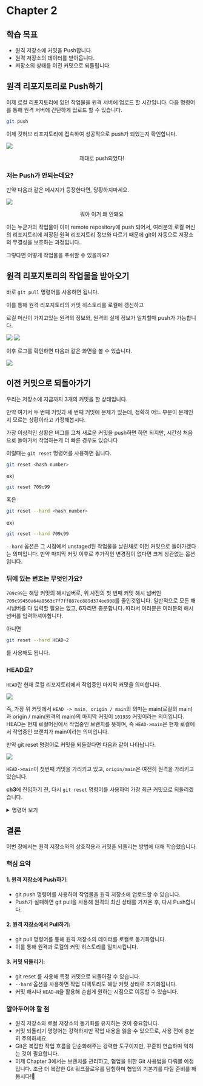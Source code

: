 # Chapter 2

## 학습 목표
- 원격 저장소에 커밋을 Push합니다.
- 원격 저장소의 데이터를 받아옵니다.
- 저장소의 상태를 이전 커밋으로 되돌립니다.

## 원격 리포지토리로 Push하기
이제 로컬 리포지토리에 있던 작업물을 원격 서버에 업로드 할 시간입니다.
다음 명령어를 통해 원격 서버에 간단하게 업로드 할 수 있습니다.
```bash
git push
```

이제 깃허브 리포지토리에 접속하여 성공적으로 push가 되었는지 확인합니다.

<img src="./ch2/git_push.png">
<p style="text-align: center">제대로 push되었다!</p>

### 저는 Push가 안되는데요?

만약 다음과 같은 메시지가 등장한다면, 당황하지마세요.

<img src="./ch2/git_push_failed.png">

<p style="text-align: center"> 뭐야 이거 왜 안돼요</p>

이는 누군가의 작업물이 이미 remote repository에 push 되어서,
여러분의 로컬 머신의 리포지토리에 저장된 원격 리포지토리 정보와 다르기 때문에
git이 자동으로 저장소의 무결성을 보호하는 과정입니다.

그렇다면 어떻게 작업물을 푸쉬할 수 있을까요?

## 원격 리포지토리의 작업물을 받아오기
바로 ```git pull``` 명령어를 사용하면 됩니다.

이를 통해 원격 리포지토리의 커밋 히스토리를 로컬에 갱신하고

로컬 머신이 가지고있는 원격의 정보와, 원격의 실제 정보가 일치할때 push가 가능합니다.

<img src="./ch2/git_pull.png">
<img src="./ch2/git_push_success.png">

이후 로그를 확인하면 다음과 같은 화면을 볼 수 있습니다.

<img src="./ch2/git_log.png">

## 이전 커밋으로 되돌아가기
우리는 저장소에 지금까지 3개의 커밋을 한 상태입니다.

만약 여기서 두 번째 커밋과 세 번째 커밋에 문제가 있는데, 정확히 어느 부분이 문제인지 모르는 상황이라고 가정해봅시다.

가장 이상적인 상황은 버그를 고쳐 새로운 커밋을 push하면 하면 되지만, 시간상 처음으로 돌아가서 작업하는게 더 빠른 경우도 있습니다

이럴때는 ```git reset``` 명령어를 사용하면 됩니다.

```bash
git reset <hash number>
```
ex)
```bash
git reset 709c99
```

혹은 
```bash
git reset --hard <hash number>
```
ex)
```bash
git reset --hard 709c99
```

```--hard``` 옵션은 그 시점에서 unstaged된 작업물을 날린채로 이전 커밋으로 돌아가겠다는 의미입니다. 만약 마지막 커밋 이후로 추가적인 변경점이 없다면 크게 상관없는 옵션입니다.


### 뒤에 있는 번호는 무엇인가요?
```709c99```는 해당 커밋의 해시넘버로, 위 사진의 첫 번째 커밋 해시 넘버인 ```709c99450a64a8563c7f7ff887ec889d374ee908```를 줄인것입니다. 일반적으로 모든 해시넘버를 다 입력할 필요는 없고, 6자리면 충분합니다. 따라서 여러분은 여러분의 해시넘버를 입력하셔야합니다.

아니면 
```bash
git reset --hard HEAD~2
```
를 사용해도 됩니다.

### HEAD요?
```HEAD```란 현재 로컬 리포지토리에서 작업중인 마지막 커밋을 의미합니다.

<img src="./ch2/git_head.png">

즉, 가장 위 커밋에서 ```HEAD -> main, origin / main```의 의미는 
main(로컬의 main)과 origin / main(원격의 main)의 마지막 커밋이 ```101939``` 커밋이라는 의미입니다. HEAD는 현재 로컬머신에서 작업중인 브랜치를 뜻하며, 즉
```HEAD->main```은 현재 로컬에서 작업중인 브랜치가 main이라는 의미입니다.

만약 git reset 명령어로 커밋을 되돌렸다면 다음과 같이 나타납니다.

<img src="./ch2/git_lg.png">

```HEAD->main```이 첫번째 커밋을 가리키고 있고, ```origin/main```은 여전히 원격을 가리키고 있습니다.

**ch3**에 진입하기 전, 다시 ```git reset``` 명령어를 사용하여 가장 최근 커밋으로 되돌리겠습니다.

<details> <summary>명령어 보기</summary>

```bash
git reset --hard 101932
```

</details>

## 결론
이번 장에서는 원격 저장소와의 상호작용과 커밋을 되돌리는 방법에 대해 학습했습니다.

### 핵심 요약
#### 1. 원격 저장소에 Push하기:

- git push 명령어를 사용하여 작업물을 원격 저장소에 업로드할 수 있습니다.
- Push가 실패하면 git pull을 사용해 원격의 최신 상태를 가져온 후, 다시 Push합니다.
#### 2. 원격 저장소에서 Pull하기:

- git pull 명령어를 통해 원격 저장소의 데이터를 로컬로 동기화합니다.
- 이를 통해 원격과 로컬의 커밋 히스토리를 일치시킵니다.
#### 3. 커밋 되돌리기:

- git reset <hash number>를 사용해 특정 커밋으로 되돌아갈 수 있습니다.
- ```--hard``` 옵션을 사용하면 작업 디렉토리도 해당 커밋 상태로 초기화됩니다.
- 커밋 해시나 ```HEAD~N```을 활용해 손쉽게 원하는 시점으로 이동할 수 있습니다.

### 알아두어야 할 점
- 원격 저장소와 로컬 저장소의 동기화를 유지하는 것이 중요합니다.
- 커밋 되돌리기 명령어는 강력하지만 작업 내용을 잃을 수 있으므로, 사용 전에 충분히 주의하세요.
- Git은 복잡한 작업 흐름을 단순화해주는 강력한 도구이지만, 꾸준히 연습하며 익히는 것이 필요합니다.
- 이제 Chapter 3에서는 브랜치를 관리하고, 협업을 위한 Git 사용법을 다뤄볼 예정입니다. 조금 더 복잡한 Git 워크플로우를 탐험하며 협업의 기본기를 다질 준비를 해봅시다!🚀